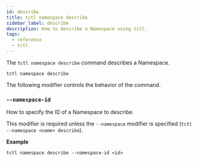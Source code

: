```yaml
---
id: describe
title: tctl namespace describe
sidebar_label: describe
description: How to describe a Namespace using tctl.
tags:
  - reference
  - tctl
---
```


The `tctl namespace describe` command describes a Namespace.

`tctl namespace describe`

The following modifier controls the behavior of the command.

### `--namespace-id`

How to specify the ID of a Namespace to describe.

This modifier is required unless the `--namespace` modifier is specified (`tctl --namespace <name> describe`).

**Example**

```
tctl namespace describe --namespace-id <id>
```

